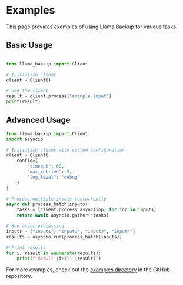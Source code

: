 # Examples

This page provides examples of using Llama Backup for various tasks.

## Basic Usage

```python

from llama_backup import Client

# Initialize client
client = Client()

# Use the client
result = client.process("example input")
print(result)
```

## Advanced Usage

```python
from llama_backup import Client
import asyncio

# Initialize client with custom configuration
client = Client(
    config={
        "timeout": 60,
        "max_retries": 3,
        "log_level": "debug"
    }
)

# Process multiple inputs concurrently
async def process_batch(inputs):
    tasks = [client.process_async(inp) for inp in inputs]
    return await asyncio.gather(*tasks)

# Run async processing
inputs = ["input1", "input2", "input3", "input4"]
results = asyncio.run(process_batch(inputs))

# Print results
for i, result in enumerate(results):
    print(f"Result {i+1}: {result}")
```

For more examples, check out the [examples directory](https://github.com/llamasearchai/llama-backup/tree/main/examples) in the GitHub repository.
